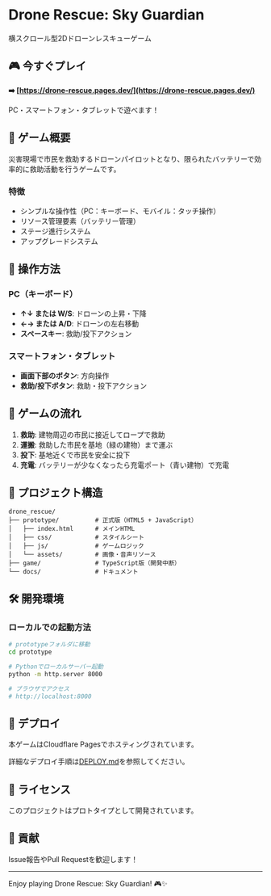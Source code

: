 # Drone Rescue: Sky Guardian

横スクロール型2Dドローンレスキューゲーム

## 🎮 今すぐプレイ

**➡️ [https://drone-rescue.pages.dev/](https://drone-rescue.pages.dev/)**

PC・スマートフォン・タブレットで遊べます！

## 📱 ゲーム概要

災害現場で市民を救助するドローンパイロットとなり、限られたバッテリーで効率的に救助活動を行うゲームです。

### 特徴
- シンプルな操作性（PC：キーボード、モバイル：タッチ操作）
- リソース管理要素（バッテリー管理）
- ステージ進行システム
- アップグレードシステム

## 🎯 操作方法

### PC（キーボード）
- **↑↓ または W/S**: ドローンの上昇・下降
- **←→ または A/D**: ドローンの左右移動
- **スペースキー**: 救助/投下アクション

### スマートフォン・タブレット
- **画面下部のボタン**: 方向操作
- **救助/投下ボタン**: 救助・投下アクション

## 🚁 ゲームの流れ

1. **救助**: 建物周辺の市民に接近してロープで救助
2. **運搬**: 救助した市民を基地（緑の建物）まで運ぶ
3. **投下**: 基地近くで市民を安全に投下
4. **充電**: バッテリーが少なくなったら充電ポート（青い建物）で充電

## 📂 プロジェクト構造

```
drone_rescue/
├── prototype/          # 正式版（HTML5 + JavaScript）
│   ├── index.html      # メインHTML
│   ├── css/            # スタイルシート
│   ├── js/             # ゲームロジック
│   └── assets/         # 画像・音声リソース
├── game/               # TypeScript版（開発中断）
└── docs/               # ドキュメント
```

## 🛠 開発環境

### ローカルでの起動方法

```bash
# prototypeフォルダに移動
cd prototype

# Pythonでローカルサーバー起動
python -m http.server 8000

# ブラウザでアクセス
# http://localhost:8000
```

## 🚀 デプロイ

本ゲームはCloudflare Pagesでホスティングされています。

詳細なデプロイ手順は[DEPLOY.md](./DEPLOY.md)を参照してください。

## 📄 ライセンス

このプロジェクトはプロトタイプとして開発されています。

## 🤝 貢献

Issue報告やPull Requestを歓迎します！

---

Enjoy playing Drone Rescue: Sky Guardian! 🎮✨